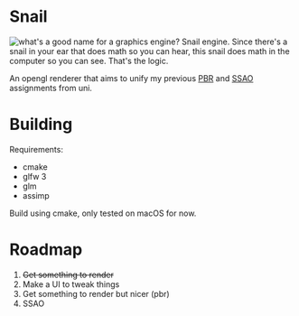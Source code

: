 # Snail

![what's a good name for a graphics engine? Snail engine. Since there's a snail in your ear that does math so you can hear, this snail does math in the computer so you can see. That's the logic.](snail.png?raw=true)

An opengl renderer that aims to unify my previous [PBR](https://github.com/stereoknife/PBR) and [SSAO](https://github.com/stereoknife/SSAO) assignments from uni.

# Building
Requirements:
- cmake
- glfw 3
- glm
- assimp

Build using cmake, only tested on macOS for now.

# Roadmap
1. ~~Get something to render~~
2. Make a UI to tweak things
3. Get something to render but nicer (pbr)
4. SSAO
